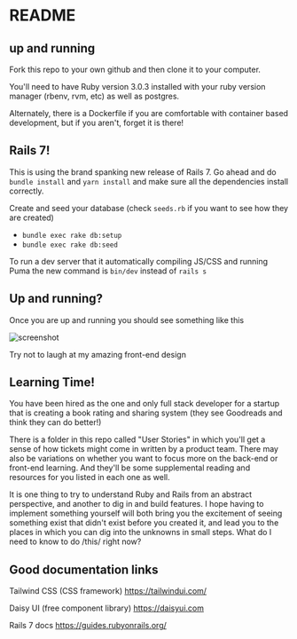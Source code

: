 # README

## up and running

Fork this repo to your own github and then clone it to your computer.

You'll need to have Ruby version 3.0.3 installed with your ruby version manager (rbenv, rvm, etc) as well as postgres.

Alternately, there is a Dockerfile if you are comfortable with container based development, but if you aren't, forget it is there!

## Rails 7!

This is using the brand spanking new release of Rails 7. Go ahead and do `bundle install` and `yarn install` and make sure all the dependencies install correctly.

Create and seed your database (check `seeds.rb` if you want to see how they are created)
- `bundle exec rake db:setup`
- `bundle exec rake db:seed`

To run a dev server that it automatically compiling JS/CSS and running Puma the new command is `bin/dev` instead of `rails s`

## Up and running?

Once you are up and running you should see something like this

![screenshot](https://p198.p4.n0.cdn.getcloudapp.com/items/o0uZy1zn/b39801ad-a4df-41b5-85c8-24273f20a2c2.png?source=viewer&v=690676fba904766e5bf3a518d4d16a19)

Try not to laugh at my amazing front-end design

## Learning Time!

You have been hired as the one and only full stack developer for a startup that is creating a book rating and sharing system (they see Goodreads and think they can do better!)

There is a folder in this repo called "User Stories" in which you'll get a sense of how tickets might come in written by a product team. There may also be variations on whether you want to focus more on the back-end or front-end learning. And they'll be some supplemental reading and resources for you listed in each one as well.

It is one thing to try to understand Ruby and Rails from an abstract perspective, and another to dig in and build features. I hope having to implement something yourself will both bring you the excitement of seeing something exist that didn't exist before you created it, and lead you to the places in which you can dig into the unknowns in small steps. What do I need to know to do /this/ right now?
## Good documentation links

Tailwind CSS (CSS framework)
https://tailwindui.com/

Daisy UI (free component library)
https://daisyui.com

Rails 7 docs
https://guides.rubyonrails.org/
